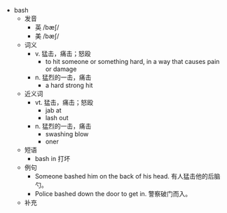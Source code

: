 - bash
  - 发音
    - 英 /bæʃ/
    - 美 /bæʃ/
  - 词义
    - v. 猛击，痛击；怒殴
      - to hit someone or something hard, in a way that causes pain or damage
    - n. 猛烈的一击，痛击
      - a hard strong hit
  - 近义词
    - vt. 猛击，痛击；怒殴
      - jab at
      - lash out
    - n. 猛烈的一击，痛击
      - swashing blow
      - oner
  - 短语
    - bash in 打坏
  - 例句
    - Someone bashed him on the back of his head. 有人猛击他的后脑勺。
    - Police bashed down the door to get in. 警察破门而入。
  - 补充